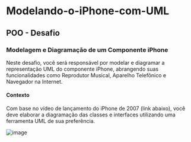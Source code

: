 # Modelando-o-iPhone-com-UML

## POO - Desafio

### Modelagem e Diagramação de um Componente iPhone

Neste desafio, você será responsável por modelar e diagramar a representação UML do componente iPhone, abrangendo suas funcionalidades como Reprodutor Musical, Aparelho Telefônico e Navegador na Internet.

#### Contexto
Com base no vídeo de lançamento do iPhone de 2007 (link abaixo), você deve elaborar a diagramação das classes e interfaces utilizando uma ferramenta UML de sua preferência.

![image](https://github.com/MatheusRossete/Modelando-o-iPhone-com-UML/assets/122708154/3ef3d283-8e43-4b81-854f-cc2f2294b28f)
